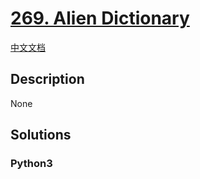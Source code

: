 # [269. Alien Dictionary](https://leetcode.com/problems/alien-dictionary)

[中文文档](/leetcode/0200-0299/0269.Alien%20Dictionary/README.md)

## Description

None

## Solutions

<!-- tabs:start -->

### **Python3**

```python

```

<!-- tabs:end -->
